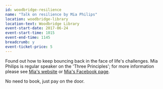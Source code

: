 ```yaml
---
id: woodbridge-resilience
name: "Talk on resilience by Mia Philips"
location: woodbridge-library
location-text: Woodbridge Library
event-start-date: 2017-06-24
event-start-time: 1015
event-end-time: 1145
breadcrumb: y
event-ticket-price: 5
---
```


Found out how to keep bouncing back in the face of life's challenges. Mia Philips is regular speaker on the 'Three Principles'; for more information please see [Mia's website](http://www.miaphilips.com/) or [Mia's Facebook page](http://www.facebook.com/SC3PC).

No need to book, just pay on the door.

